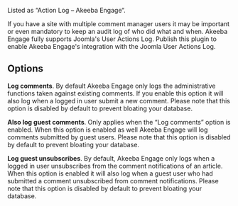 Listed as “Action Log – Akeeba Engage“.

If you have a site with multiple comment manager users it may be important or even mandatory to keep an audit log of who did what and when. Akeeba Engage fully supports Joomla's User Actions Log. Publish this plugin to enable Akeeba Engage's integration with the Joomla User Actions Log.

## Options

**Log comments**. By default Akeeba Engage only logs the administrative functions taken against existing comments. If you enable this option it will also log when a logged in user submit a new comment. Please note that this option is disabled by default to prevent bloating your database.

**Also log guest comments**. Only applies when the “Log comments” option is enabled. When this option is enabled as well Akeeba Engage will log comments submitted by guest users. Please note that this option is disabled by default to prevent bloating your database.

**Log guest unsubscribes**. By default, Akeeba Engage only logs when a logged in user unsubscribes from the comment notifications of an article. When this option is enabled it will also log when a guest user who had submitted a comment unsubscribed from comment notifications. Please note that this option is disabled by default to prevent bloating your database.